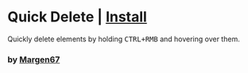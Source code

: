 # Quick Delete | [Install](https://raw.githubusercontent.com/InfiniteCraftCommunity/userscripts/master/userscripts/QuickDelete/index.user.js)

Quickly delete elements by holding <kbd>CTRL+RMB</kbd> and hovering over them.

### by [Margen67](https://github.com/Margen67)
